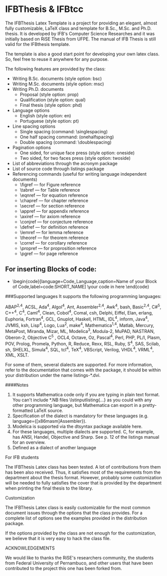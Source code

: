 # IFBThesis & IFBtcc
The IFBThesis Latex Template is a project for providing an elegant, almost fully customizable, LaTeX class and template for B.Sc., M.Sc. and Ph.D. thesis. It is developed by IFB's Computer Science Researches and it was initially based on RiSE Thesis from UFPE. The manual of IFB Thesis is still valid for the IFBthesis template.

The template is also a good start point for developing your own latex class. So, feel free to reuse it anywhere for any purpose.

The following features are provided by the class:

- Writing B.Sc. documents (style option: bsc)
- Writing M.Sc. documents (style option: msc)
- Writing Ph.D. documents
  - Proposal (style option: prop)
  - Qualification (style option: qual)
  - Final thesis (style option: phd)
- Language options
  - English (style option: en)
  - Portuguese (style option: pt)
- Line spacing options
  - Single spacing (command: \singlespacing)
  - One half spacing command: \(onehalfspacing)
  - Double spacing (command: \doublespacing)
- Pagination options
  - One sided, for unique face press (style option: oneside)
  - Two sided, for two faces press (style option: twoside)
- List of abbreviations through the acronym package
- List of source code through listings package
- Referencing commands (useful for writing language independent documents)
  - \figref — for Figure reference
  - \tabref — for Table reference
  - \eqnref — for equation reference
  - \chapref — for chapter reference
  - \secref — for section reference
  - \appref — for appendix reference
  - \axiref — for axiom reference
  - \conjref — for conjecture reference
  - \defref — for definition reference
  - \lemref — for lemma reference
  - \theoref — for theorem reference
  - \corref — for corollary reference
  - \propref — for proprosition reference
  - \pgref — for page reference

## For inserting Blocks of code:

  - \begin{code}[language=Code_Language,caption=Name of your Block of Code,label=code:SHORT_NAME]
    	\\your code in here
    \end{code}

###Supported languages
It supports the following programming languages:

ABAP<sup>2,4</sup>, ACSL, Ada<sup>4</sup>, Algol<sup>4</sup>, Ant, Assembler<sup>2,4</sup>, Awk<sup>4</sup>, bash, Basic<sup>2,4</sup>, C#<sup>5</sup>, C++<sup>4</sup>, C<sup>4</sup>, Caml<sup>4</sup>, Clean, Cobol<sup>4</sup>, Comal, csh, Delphi, Eiffel, Elan, erlang, Euphoria, Fortran<sup>4</sup>, GCL, Gnuplot, Haskell, HTML, IDL<sup>4</sup>, inform, Java<sup>4</sup>, JVMIS, ksh, Lisp<sup>4</sup>, Logo, Lua<sup>2</sup>, make<sup>4</sup>, Mathematica<sup>1,4</sup>, Matlab, Mercury, MetaPost, Miranda, Mizar, ML, Modelica<sup>3</sup>, Modula-2, MuPAD, NASTRAN, Oberon-2, Objective C<sup>5</sup> , OCL4, Octave, Oz, Pascal<sup>4</sup>, Perl, PHP, PL/I, Plasm, POV, Prolog, Promela, Python, R, Reduce, Rexx, RSL, Ruby, S<sup>4</sup>, SAS, Scilab, sh, SHELXL, Simula<sup>4</sup>, SQL, tcl<sup>4</sup>, TeX<sup>4</sup>, VBScript, Verilog, VHDL<sup>4</sup>, VRML<sup>4</sup>, XML, XSLT.

For some of them, several dialects are supported. For more information, refer to the documentation that comes with the package, it should be within your distribution under the name listings-*.dvi.

####Notes
1. It supports Mathematica code only if you are typing in plain text format. You can't include *.NB files \lstinputlisting{...} as you could with any other programming language, but Mathematica can export in a pretty-formatted LaTeX source.
2. Specification of the dialect is mandatory for these languages (e.g. language={[x86masm]Assembler}).
3. Modelica is supported via the dtsyntax package available here.
4. For these languages, multiple dialects are supported. C, for example, has ANSI, Handel, Objective and Sharp. See p. 12 of the listings manual for an overview.
5. Defined as a dialect of another language

For IFB students

The IFBThesis Latex class has been tested. A lot of contributions from them has been also received. Thus, it satisfies most of the requirements from the department about the thesis format. However, probably some customization will be needed to fully satisfies the cover that is provided by the department when printing the final thesis to the library.

Customization

The IFBThesis Latex class is easily customizable for the most common document issues through the options that the class provides. For a complete list of options see the examples provided in the distribution package.

If the options provided by the class are not enough for the customization, we believe that it is very easy to hack the class file.

ACKNOWLEDGEMENTS

We would like to thanks the RiSE's researchers community, the students from Federal University of Pernambuco, and other users that have been contributed to the project this one has been forked from.
